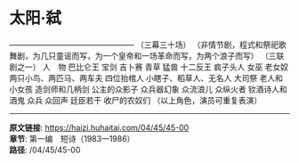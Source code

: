 # 太阳·弑

————————————————
（三幕三十场）
（非情节剧，程式和祭祀歌舞剧，为几只童谣而写，为一个皇帝和一场革命而写，为两个浪子而写）
（三联剧之一）
人　物
巴比仑王
宝剑
吉卜赛
青草
猛兽
十二反王
疯子头人
女巫
老女奴
两只小鸟、两匹马、两车夫
四位抬棺人
小瞎子、稻草人、无名人
大司祭
老人和小女孩
造剑师和几柄剑
公主的众影子
众兵器幻象
众流浪儿
众纵火者
钦酒诗人和酒鬼
众兵
众回声
廷臣若干
收尸的农奴们
（以上角色，演员可重复表演）

---

**原文链接**: https://haizi.huhaitai.com/04/45/45-00  
**章节**: 第一编　短诗（1983—1986）  
**路径**: /04/45/45-00
